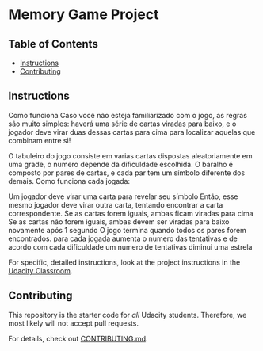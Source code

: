 # Memory Game Project

## Table of Contents

* [Instructions](#instructions)
* [Contributing](#contributing)

## Instructions

Como funciona
Caso você não esteja familiarizado com o jogo, as regras são muito simples: haverá uma série de cartas viradas para baixo, e o jogador deve virar duas dessas cartas para cima para localizar aquelas que combinam entre si!

O tabuleiro do jogo consiste em varias cartas dispostas aleatoriamente em uma grade, o numero depende da dificuldade escolhida. O baralho é composto por pares de cartas, e cada par tem um símbolo diferente dos demais. Como funciona cada jogada:

Um jogador deve virar uma carta para revelar seu símbolo
Então, esse mesmo jogador deve virar outra carta, tentando encontrar a carta correspondente.
Se as cartas forem iguais, ambas ficam viradas para cima
Se as cartas não forem iguais, ambas devem ser viradas para baixo novamente após 1 segundo
O jogo termina quando todos os pares forem encontrados.
para cada jogada aumenta o numero das tentativas e de acordo com cada dificuldade um numero de tentativas diminui uma estrela

For specific, detailed instructions, look at the project instructions in the [Udacity Classroom](https://classroom.udacity.com/me).

## Contributing

This repository is the starter code for _all_ Udacity students. Therefore, we most likely will not accept pull requests.

For details, check out [CONTRIBUTING.md](CONTRIBUTING.md).
